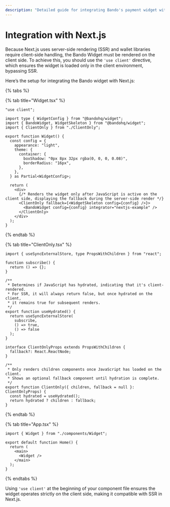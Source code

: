 ```yaml
---
description: "Detailed guide for integrating Bando's payment widget with Next.js. Learn how to add crypto payments to your Next.js application."
---
```


# Integration with Next.js

Because Next.js uses server-side rendering (SSR) and wallet libraries require client-side handling, the Bando Widget must be rendered on the client side. To achieve this, you should use the `'use client'` directive, which ensures the widget is loaded only in the client environment, bypassing SSR.

Here’s the setup for integrating the Bando widget with Next.js:

{% tabs %}

{% tab title="Widget.tsx" %}

```tsx
"use client";

import type { WidgetConfig } from "@bandohq/widget";
import { BandoWidget, WidgetSkeleton } from "@bandohq/widget";
import { ClientOnly } from "./ClientOnly";

export function Widget() {
  const config = {
    appearance: "light",
    theme: {
      container: {
        boxShadow: "0px 8px 32px rgba(0, 0, 0, 0.08)",
        borderRadius: "16px",
      },
    },
  } as Partial<WidgetConfig>;

  return (
    <div>
      {/* Renders the widget only after JavaScript is active on the client side, displaying the fallback during the server-side render */}
      <ClientOnly fallback={<WidgetSkeleton config={config} />}>
        <BandoWidget config={config} integrator="nextjs-example" />
      </ClientOnly>
    </div>
  );
}
```

{% endtab %}

{% tab title="ClientOnly.tsx" %}

```tsx
import { useSyncExternalStore, type PropsWithChildren } from "react";

function subscribe() {
  return () => {};
}

/**
 * Determines if JavaScript has hydrated, indicating that it's client-rendered.
 * For SSR, it will always return false, but once hydrated on the client,
 * it remains true for subsequent renders.
 */
export function useHydrated() {
  return useSyncExternalStore(
    subscribe,
    () => true,
    () => false
  );
}

interface ClientOnlyProps extends PropsWithChildren {
  fallback?: React.ReactNode;
}

/**
 * Only renders children components once JavaScript has loaded on the client.
 * Shows an optional fallback component until hydration is complete.
 */
export function ClientOnly({ children, fallback = null }: ClientOnlyProps) {
  const hydrated = useHydrated();
  return hydrated ? children : fallback;
}
```

{% endtab %}

{% tab title="App.tsx" %}

```tsx
import { Widget } from "./components/Widget";

export default function Home() {
  return (
    <main>
      <Widget />
    </main>
  );
}
```

{% endtabs %}

Using `'use client'` at the beginning of your component file ensures the widget operates strictly on the client side, making it compatible with SSR in Next.js.
